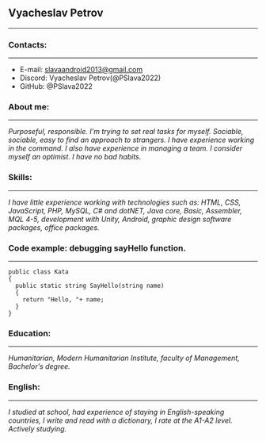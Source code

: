 ## Vyacheslav Petrov

***
### Contacts:
***
* E-mail: slavaandroid2013@gmail.com
* Discord: Vyacheslav Petrov(@PSlava2022)
* GitHub: @PSlava2022

### About me:
***
_Purposeful, responsible. I'm trying to set real tasks for myself. Sociable, sociable, easy to find an approach to strangers. I have experience working in the command. I also have experience in managing a team. I consider myself an optimist. I have no bad habits._

### Skills:
***
_I have little experience working with technologies such as: HTML, CSS, JavaScript, PHP, MySQL, C# and dotNET, Java core, Basic, Assembler, MQL 4-5, development with Unity, Android, graphic design software packages, office packages._

### Code example: debugging sayHello function.
***
```
public class Kata
{
  public static string SayHello(string name)
  {
    return "Hello, "+ name;  
  }
}
```

### Education:
***
_Humanitarian, Modern Humanitarian Institute, faculty of Management, Bachelor's degree._

### English:
***
_I studied at school, had experience of staying in English-speaking countries, I write and read with a dictionary, I rate at the A1-A2 level. Actively studying._
        
